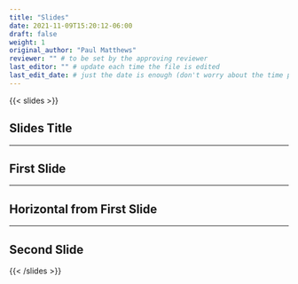 ```yaml
---
title: "Slides"
date: 2021-11-09T15:20:12-06:00
draft: false
weight: 1
original_author: "Paul Matthews" 
reviewer: "" # to be set by the approving reviewer
last_editor: "" # update each time the file is edited
last_edit_date: # just the date is enough (don't worry about the time portion)
---
```


{{< slides >}}

## Slides Title

---

## First Slide

___

## Horizontal from First Slide

---

## Second Slide

{{< /slides >}}